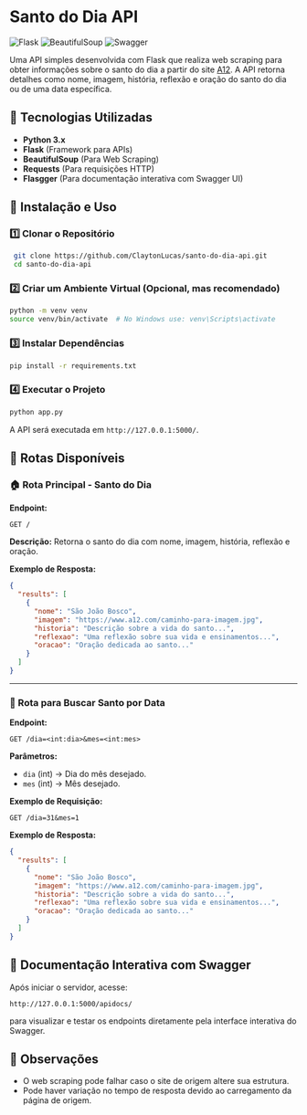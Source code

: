 ﻿# Santo do Dia API

![Flask](https://img.shields.io/badge/Flask-1.1.2-blue.svg)
![BeautifulSoup](https://img.shields.io/badge/BeautifulSoup-WebScraping-green)
![Swagger](https://img.shields.io/badge/Swagger-API%20Docs-yellow)

Uma API simples desenvolvida com Flask que realiza web scraping para obter informações sobre o santo do dia a partir do site [A12](https://www.a12.com/reze-no-santuario/santo-do-dia). A API retorna detalhes como nome, imagem, história, reflexão e oração do santo do dia ou de uma data específica.

## 📌 Tecnologias Utilizadas

- **Python 3.x**
- **Flask** (Framework para APIs)
- **BeautifulSoup** (Para Web Scraping)
- **Requests** (Para requisições HTTP)
- **Flasgger** (Para documentação interativa com Swagger UI)

## 🚀 Instalação e Uso

### 1️⃣ Clonar o Repositório
```bash
 git clone https://github.com/ClaytonLucas/santo-do-dia-api.git
 cd santo-do-dia-api
```

### 2️⃣ Criar um Ambiente Virtual (Opcional, mas recomendado)
```bash
python -m venv venv
source venv/bin/activate  # No Windows use: venv\Scripts\activate
```

### 3️⃣ Instalar Dependências
```bash
pip install -r requirements.txt
```

### 4️⃣ Executar o Projeto
```bash
python app.py
```

A API será executada em `http://127.0.0.1:5000/`.

## 📜 Rotas Disponíveis

### 🏠 Rota Principal - Santo do Dia

**Endpoint:**
```http
GET /
```

**Descrição:**
Retorna o santo do dia com nome, imagem, história, reflexão e oração.

**Exemplo de Resposta:**
```json
{
  "results": [
    {
      "nome": "São João Bosco",
      "imagem": "https://www.a12.com/caminho-para-imagem.jpg",
      "historia": "Descrição sobre a vida do santo...",
      "reflexao": "Uma reflexão sobre sua vida e ensinamentos...",
      "oracao": "Oração dedicada ao santo..."
    }
  ]
}
```

---

### 📅 Rota para Buscar Santo por Data

**Endpoint:**
```http
GET /dia=<int:dia>&mes=<int:mes>
```

**Parâmetros:**
- `dia` (int) → Dia do mês desejado.
- `mes` (int) → Mês desejado.

**Exemplo de Requisição:**
```http
GET /dia=31&mes=1
```

**Exemplo de Resposta:**
```json
{
  "results": [
    {
      "nome": "São João Bosco",
      "imagem": "https://www.a12.com/caminho-para-imagem.jpg",
      "historia": "Descrição sobre a vida do santo...",
      "reflexao": "Uma reflexão sobre sua vida e ensinamentos...",
      "oracao": "Oração dedicada ao santo..."
    }
  ]
}
```

## 📜 Documentação Interativa com Swagger
Após iniciar o servidor, acesse:
```http
http://127.0.0.1:5000/apidocs/
```
para visualizar e testar os endpoints diretamente pela interface interativa do Swagger.

## 📜 Observações
- O web scraping pode falhar caso o site de origem altere sua estrutura.
- Pode haver variação no tempo de resposta devido ao carregamento da página de origem.

